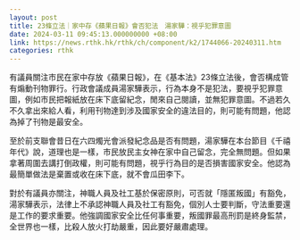 ```yaml
---
layout: post
title: 23條立法｜家中存《蘋果日報》會否犯法　湯家驊：視乎犯罪意圖
date: 2024-03-11 09:45:13.000000000 +08:00
link: https://news.rthk.hk/rthk/ch/component/k2/1744066-20240311.htm
categories: rthk
---
```


有議員關注市民在家中存放《蘋果日報》，在《基本法》23條立法後，會否構成管有煽動刊物罪行。行政會議成員湯家驊表示，行為本身不是犯法，要視乎犯罪意圖，例如市民把報紙放在床下底留紀念，閒來自己閱讀，並無犯罪意圖。不過若久不久拿出來給人看，利用刊物達到涉及國家安全的違法目的，則可能有問題，他認為掉了刊物是最安全。

至於前支聯會昔日在六四燭光會派發紀念品是否有問題，湯家驊在本台節目《千禧年代》說，道理也是一樣，市民放民主女神在家中自己留念，完全無問題。但如果拿著周圍去講打倒政權，則可能有問題，視乎行為目的是否損害國家安全。他認為最簡單做法是棄置或收在床下底，就不會瓜田李下。

對於有議員亦關注，神職人員及社工基於保密原則，可否就「隱匿叛國」有豁免，湯家驊表示，法律上不承認神職人員及社工有豁免，個別人士要判斷，守法重要還是工作的要求重要。他強調國家安全比任何事重要，叛國罪最高刑罰是終身監禁，全世界也一樣，比殺人放火打劫嚴重，因此要好嚴肅處理。
